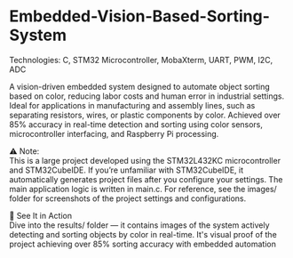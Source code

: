 # Embedded-Vision-Based-Sorting-System

Technologies: C, STM32 Microcontroller, MobaXterm, UART, PWM, I2C, ADC

A vision-driven embedded system designed to automate object sorting based on color, reducing labor costs and human error in industrial settings. Ideal for applications in manufacturing and assembly lines, such as separating resistors, wires, or plastic components by color. Achieved over 85% accuracy in real-time detection and sorting using color sensors, microcontroller interfacing, and Raspberry Pi processing.

⚠️ Note:  
This is a large project developed using the STM32L432KC microcontroller and STM32CubeIDE. If you’re unfamiliar with STM32CubeIDE, it automatically generates project files after you configure your settings.
The main application logic is written in main.c.
For reference, see the images/ folder for screenshots of the project settings and configurations.

🚀 See It in Action  
Dive into the results/ folder — it contains images of the system actively detecting and sorting objects by color in real-time. It's visual proof of the project achieving over 85% sorting accuracy with embedded automation
